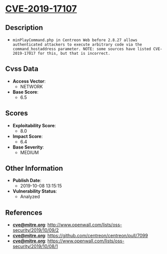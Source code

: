 
# [CVE-2019-17107](http://www.openwall.com/lists/oss-security/2019/10/09/2)

## Description

- `minPlayCommand.php in Centreon Web before 2.8.27 allows authenticated attackers to execute arbitrary code via the command_hostaddress parameter. NOTE: some sources have listed CVE-2019-17017 for this, but that is incorrect.`

## Cvss Data

- **Access Vector**:
  - NETWORK
- **Base Score**:
  - 6.5

## Scores

- **Exploitability Score**:
  - 8.0
- **Impact Score**:
  - 6.4
- **Base Severity**:
  - MEDIUM

## Other Information

- **Publish Date**:
  - 2019-10-08 13:15:15
- **Vulnerability Status**:
  - Analyzed

## References

- **cve@mitre.org**: http://www.openwall.com/lists/oss-security/2019/10/09/2
- **cve@mitre.org**: https://github.com/centreon/centreon/pull/7099
- **cve@mitre.org**: https://www.openwall.com/lists/oss-security/2019/10/08/1
